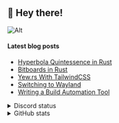 ## 👋 Hey there!

![Alt](https://komarev.com/ghpvc/?username=rv178&&color=5E81AC&label=Profile%20views%20since%20June%203%202022)

#### Latest blog posts

<!-- BLOG-POST-LIST:START -->
- [Hyperbola Quintessence in Rust](https://rv178.is-a.dev/posts/hyperbola-quintessence-in-rust/)
- [Bitboards in Rust](https://rv178.is-a.dev/posts/bitboards-in-rust/)
- [Yew.rs With TailwindCSS](https://rv178.is-a.dev/posts/yew-rs-with-tailwind/)
- [Switching to Wayland](https://rv178.is-a.dev/posts/switching-to-wayland/)
- [Writing a Build Automation Tool](https://rv178.is-a.dev/posts/writing-a-build-automation-tool/)
<!-- BLOG-POST-LIST:END -->

<details>
<summary>Discord status</summary>
<img src="https://plug.re/theme-1/758991567695642644" alt="Discord status" width="58%"/>
</details>

<details>
<summary>GitHub stats</summary>

![stats](https://github-readme-stats.vercel.app/api/top-langs/?username=rv178&layout=compact&langs_count=10&theme=nord&hide_border=true)
![stats](https://github-readme-stats.vercel.app/api?username=rv178&count_private=true&theme=nord&hide_border=true&show_icons=true)

</details>
